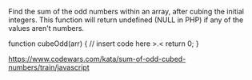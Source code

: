Find the sum of the odd numbers within an array, after cubing the initial integers. This function will return undefined (NULL in PHP) if any of the values aren't numbers.

function cubeOdd(arr) {
// insert code here >.<
return 0;
}

https://www.codewars.com/kata/sum-of-odd-cubed-numbers/train/javascript
